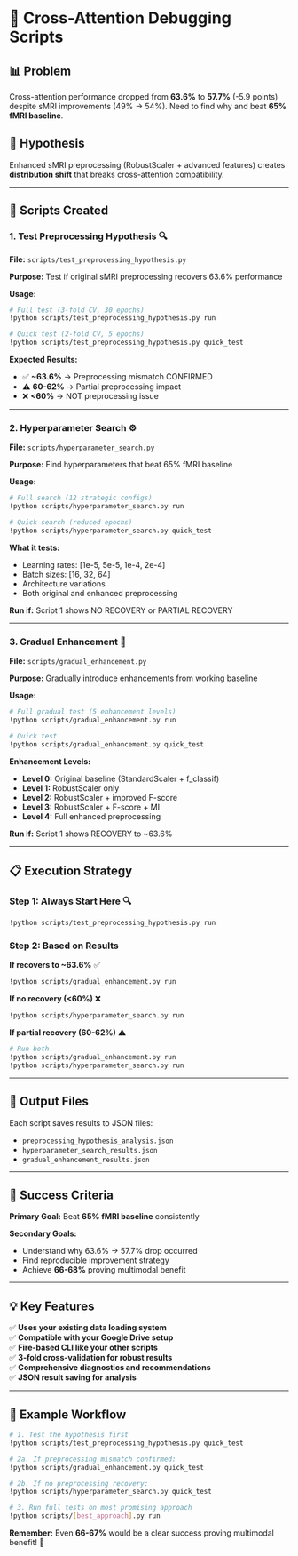 # 🔧 Cross-Attention Debugging Scripts

## 📊 **Problem**
Cross-attention performance dropped from **63.6%** to **57.7%** (-5.9 points) despite sMRI improvements (49% → 54%). Need to find why and beat **65% fMRI baseline**.

## 🎯 **Hypothesis**
Enhanced sMRI preprocessing (RobustScaler + advanced features) creates **distribution shift** that breaks cross-attention compatibility.

---

## 🚀 **Scripts Created**

### **1. Test Preprocessing Hypothesis** 🔍
**File:** `scripts/test_preprocessing_hypothesis.py`

**Purpose:** Test if original sMRI preprocessing recovers 63.6% performance

**Usage:**
```bash
# Full test (3-fold CV, 30 epochs)
!python scripts/test_preprocessing_hypothesis.py run

# Quick test (2-fold CV, 5 epochs)  
!python scripts/test_preprocessing_hypothesis.py quick_test
```

**Expected Results:**
- ✅ **~63.6%** → Preprocessing mismatch CONFIRMED
- ⚠️ **60-62%** → Partial preprocessing impact
- ❌ **<60%** → NOT preprocessing issue

---

### **2. Hyperparameter Search** ⚙️
**File:** `scripts/hyperparameter_search.py`

**Purpose:** Find hyperparameters that beat 65% fMRI baseline

**Usage:**
```bash
# Full search (12 strategic configs)
!python scripts/hyperparameter_search.py run

# Quick search (reduced epochs)
!python scripts/hyperparameter_search.py quick_test
```

**What it tests:**
- Learning rates: [1e-5, 5e-5, 1e-4, 2e-4]
- Batch sizes: [16, 32, 64]  
- Architecture variations
- Both original and enhanced preprocessing

**Run if:** Script 1 shows NO RECOVERY or PARTIAL RECOVERY

---

### **3. Gradual Enhancement** 🔄
**File:** `scripts/gradual_enhancement.py`

**Purpose:** Gradually introduce enhancements from working baseline

**Usage:**
```bash
# Full gradual test (5 enhancement levels)
!python scripts/gradual_enhancement.py run

# Quick test
!python scripts/gradual_enhancement.py quick_test
```

**Enhancement Levels:**
- **Level 0:** Original baseline (StandardScaler + f_classif)
- **Level 1:** RobustScaler only
- **Level 2:** RobustScaler + improved F-score  
- **Level 3:** RobustScaler + F-score + MI
- **Level 4:** Full enhanced preprocessing

**Run if:** Script 1 shows RECOVERY to ~63.6%

---

## 📋 **Execution Strategy**

### **Step 1: Always Start Here** 🔍
```bash
!python scripts/test_preprocessing_hypothesis.py run
```

### **Step 2: Based on Results**

**If recovers to ~63.6%** ✅
```bash
!python scripts/gradual_enhancement.py run
```

**If no recovery (<60%)** ❌  
```bash
!python scripts/hyperparameter_search.py run
```

**If partial recovery (60-62%)** ⚠️
```bash
# Run both
!python scripts/gradual_enhancement.py run
!python scripts/hyperparameter_search.py run
```

---

## 📁 **Output Files**

Each script saves results to JSON files:
- `preprocessing_hypothesis_analysis.json`
- `hyperparameter_search_results.json`
- `gradual_enhancement_results.json`

---

## 🎯 **Success Criteria**

**Primary Goal:** Beat **65% fMRI baseline** consistently

**Secondary Goals:**
- Understand why 63.6% → 57.7% drop occurred
- Find reproducible improvement strategy
- Achieve **66-68%** proving multimodal benefit

---

## 💡 **Key Features**

✅ **Uses your existing data loading system**  
✅ **Compatible with your Google Drive setup**  
✅ **Fire-based CLI like your other scripts**  
✅ **3-fold cross-validation for robust results**  
✅ **Comprehensive diagnostics and recommendations**  
✅ **JSON result saving for analysis**  

---

## 🔧 **Example Workflow**

```bash
# 1. Test the hypothesis first
!python scripts/test_preprocessing_hypothesis.py quick_test

# 2a. If preprocessing mismatch confirmed:
!python scripts/gradual_enhancement.py quick_test

# 2b. If no preprocessing recovery:  
!python scripts/hyperparameter_search.py quick_test

# 3. Run full tests on most promising approach
!python scripts/[best_approach].py run
```

**Remember:** Even **66-67%** would be a clear success proving multimodal benefit! 🚀 